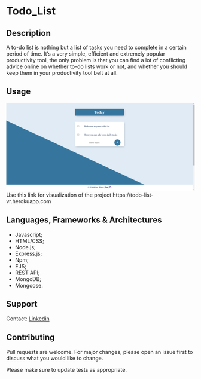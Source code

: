 # Todo_List

## Description
A to-do list is nothing but a list of tasks you need to complete in a certain period of time. 
It’s a very simple, efficient and extremely popular productivity tool,
the only problem is that you can find a lot of conflicting advice online on whether to-do lists work or not,
and whether you should keep them in your productivity tool belt at all.  

## Usage

  
<img src="https://github.com/deviniciuss/Todo_List/blob/main/public/app_img.PNG" />
Use this link for visualization of the project https://todo-list-vr.herokuapp.com <br />



## Languages, Frameworks & Architectures
- Javascript;
- HTML/CSS;
- Node.js;
- Express.js;
- Npm;
- EJS;
- REST API;
- MongoDB;
- Mongoose.




## Support
Contact: [Linkedin](https://www.linkedin.com/in/deviniciuss/)

## Contributing
Pull requests are welcome. For major changes, please open an issue first to discuss what you would like to change.

Please make sure to update tests as appropriate.
